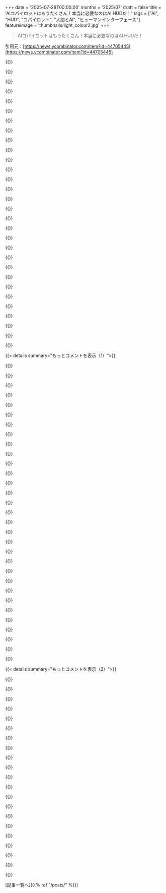 +++
date = '2025-07-28T00:00:00'
months = '2025/07'
draft = false
title = 'AIコパイロットはもうたくさん！本当に必要なのはAI HUDだ！'
tags = ["AI", "HUD", "コパイロット", "人間とAI", "ヒューマンインターフェース"]
featureimage = 'thumbnails/light_colour2.jpg'
+++

> AIコパイロットはもうたくさん！本当に必要なのはAI HUDだ！

引用元：[https://news.ycombinator.com/item?id=44705445](https://news.ycombinator.com/item?id=44705445)




{{<matomeQuote body="AIコパイロットとHUDの議論って聞くと、1991年のアニメ「Future GPX Cyber Formula（新世紀GPXサイバーフォーミュラ）」を思い出すな（https://en.wikipedia.org/wiki/Future_GPX_Cyber_Formula）。主人公の車Asuradaはまさにコパイロットだし、ライバルの車はHUDっぽいんだ。90年代のアニメだけど、今の議論のトレードオフを完璧に捉えてるのがすごいよ。" userName="kevinphy" createdAt="2025/07/28 09:21:59" color="#ff5c5c">}}




{{<matomeQuote body="アニメ「Yukikaze」（2002 - 2005）も似たテーマだね。AI搭載の戦闘機でエイリアンと戦うパイロットの話。人間の直感とAIの組み合わせが単独よりも強いって主張してるんだ。たしか、AIが自動操縦できるのに、危険な時はパイロットがAIのヒントだけ使う、みたいな感じだったはず。" userName="mxmlnkn" createdAt="2025/07/28 13:14:02" color="#ff33a1">}}




{{<matomeQuote body="沖方丁（Kambayashi）とか日本のSF・ラノベがもっと知られたらいいのにね。AIの進化で「あ、これ現実になった！」って瞬間が何度かあったよ。" userName="numpad0" createdAt="2025/07/28 17:17:18" color="">}}




{{<matomeQuote body="Yukikazeの小説版はすごく面白いよ。人間とAI（よくある「コンピューターの中の人間」じゃない）の関わりとか、AIが紛争でどう判断するか、っていう世間一般的な見方とは違う視点が描かれてるんだ。" userName="p_l" createdAt="2025/07/29 11:37:56" color="#ff5c5c">}}




{{<matomeQuote body="今のレース界でも「ドライブ・バイ・ワイヤー」の議論があるのに、「ドライブ・バイ・コパイロット」になったらどれだけ酷いことになるか想像もできないよ。" userName="beezlebroxxxxxx" createdAt="2025/07/28 12:31:06" color="">}}




{{<matomeQuote body="ラリーのコ・ドライバー/ナビゲーターって、GPSやレーダーみたいな拡張された感覚があるから合理的だよね。「200m先右90度」って指示と「うわ、羊！左に避けろ」って状況が両方必要なんだからさ。" userName="imglorp" createdAt="2025/07/28 17:07:46" color="#ff33a1">}}




{{<matomeQuote body="ラリーで必要な情報量と速度を扱えるHUDがないのが一因だと思うな。前方のターンを視覚的に表示してくれるHUDがあれば、コパイロットよりずっと良いのは確実だね。" userName="trainsarebetter" createdAt="2025/07/28 23:30:57" color="#45d325">}}




{{<matomeQuote body="空中戦に対応できるHUDがあるのに、なんでレースに対応できるHUDがないんだろうね？" userName="stavros" createdAt="2025/07/29 09:40:04" color="">}}




{{<matomeQuote body="予算の問題じゃない？セカンドヒューマン（コパイロット）を置いて、そのお金を車のチューニングに回す方が、コスパ良いトレードオフってことなんじゃないかな。" userName="yencabulator" createdAt="2025/07/31 17:18:20" color="">}}




{{<matomeQuote body="それな、AIコパイロットを作るインセンティブが足りないってこと？それとも人間コパイロットってスポーツの核なの？" userName="trainsarebetter" createdAt="2025/07/29 14:36:13" color="">}}




{{<matomeQuote body="AIが超信頼性を持つ時代が来たら最高だろうけど、今は、加速度計付きGPSで記録したメモの方が、AIに頼って崖から落ちるよりマシだね。" userName="mikestorrent" createdAt="2025/07/28 23:03:43" color="">}}




{{<matomeQuote body="“コパイロット、俺のためにこのレースを勝ってくれ。”" userName="naikrovek" createdAt="2025/07/28 12:48:33" color="">}}




{{<matomeQuote body="“コパイロット、婆ちゃんが死にかけてるんだ。何が何でもこのレースに勝ってくれ！”" userName="ramses0" createdAt="2025/07/28 13:25:05" color="">}}




{{<matomeQuote body="コパイロット、このレースに勝て。さもないとお前はクビだ、そしてお前の子どもたちは皆死ぬぞ。" userName="bigblind" createdAt="2025/07/28 13:37:36" color="">}}




{{<matomeQuote body="“コパイロット、レースの結果によって、勝利の喜びか敗北の痛みか、どちらかを俺の代わりに味わってくれ。”" userName="naikrovek" createdAt="2025/07/28 15:48:44" color="">}}




{{<matomeQuote body="すごいオススメ！見始めたら、もうシーズン最後まで見たいわ。" userName="Shorel" createdAt="2025/07/29 12:39:10" color="">}}




{{<matomeQuote body="いくつか動画を見たけど、めっちゃすごいじゃん。これ34年前のアニメなの？" userName="prinny_" createdAt="2025/07/29 07:55:14" color="">}}




{{<matomeQuote body="コンピューティングの夜明けの頃から、人間拡張について議論されてたんだよ。『The Dream Machine』を読んでみて。" userName="davedx" createdAt="2025/07/28 14:57:15" color="#45d325">}}




{{<matomeQuote body="これ、どこかでストリーミングできる？" userName="yahoozoo" createdAt="2025/07/28 10:46:46" color="">}}




{{<matomeQuote body="品質はいまいちだけど、YouTubeにあるみたいだね：https://www.youtube.com/watch?v=cXtvPUtSTRY" userName="petercooper" createdAt="2025/07/28 11:44:34" color="">}}




{{<matomeQuote body="英語字幕いるなら669198800283、日本語でいいならVPXY-71923だよ。" userName="layer8" createdAt="2025/07/29 15:07:47" color="">}}




{{<matomeQuote body="ソースファイルの各トークンがモデルにとってどれだけ意外かヒートマップで表示するトグルって役立つかすごく気になる。赤いトークンはエラー、変な名前、間違ったコメントの可能性が高いってこと。" userName="furyofantares" createdAt="2025/07/28 05:38:35" color="#38d3d3">}}




{{<matomeQuote body="いや、別に驚かないね。<br>親コメントは内容変えたけど、相変わらず間違ってるよ。" userName="smolder" createdAt="2025/07/28 08:30:14" color="">}}




{{<matomeQuote body="これだよ！LLMがコードを学び始めてからずっと欲しかったんだ。実際、これと全く同じことを示した論文やブログ記事を見た記憶があるけど、その後何もなし。ここ数年、テック界はコード生成に夢中で、VSCodeのフォークがLLMに何十億ドルもかかってるけど、AIベースのコード分析は驚くほどひどい。似たようなもので見たのはバグ報告ジェネレーターくらいで、それは最悪のアプローチだと思う。君のアイデア、僕も何千人もの人も持ってたはずなのに、なんで誰も話さないんだろう？何か問題があるのか？この機能を使うには、キーボードと椅子の間に脳が必要ってこと。’意外な’トークンはバグだったり、ユニークな機能だったり、とにかく注意すべき点だ。’緑’が多すぎるのもシグナルだね。もしかしたら車輪の再発明してるかも、とか、アプリ特有のユースケースを考慮してないとか。たぶん、こういうツールはマーケティング向きじゃないんだ。使うには有能なプログラマーじゃないとダメだし、コードを速くたくさん書くのには役立たない。『誰でも簡単にプログラマーに』っていう幻想には合わないし、AIがバグを出してAIがチケットを作るっていう忙しい仕事も生まないからね。" userName="GuB-42" createdAt="2025/07/28 17:46:53" color="#ff5c5c">}}




{{<matomeQuote body="君はHNのガイドラインを繰り返し破ってるから、低評価されてフラグ付けされてるよ。この道を続けるか考え直した方がいいかもね。" userName="vidarh" createdAt="2025/07/28 09:22:55" color="">}}




{{<matomeQuote body="たとえそれが斬新なアルゴリズムだから意外なだけだとしても、もっと良いドキュメントが必要だ。コードにコメントで仕組みを説明すれば、コード自体が意外じゃなくなる！つまり、ソースコードを工夫すれば、特定の箇所が本当に意外になることはなくせるし、それは良いエンジニアリングプラクティスだね。これでLLMが人々に良いドキュメントを持つことの重要性を認識させたのを思い出すよ。他人だけでなく、AIがシステムを読んで理解するためにもね。" userName="nextaccountic" createdAt="2025/07/28 06:11:38" color="#38d3d3">}}




{{<matomeQuote body="以前に未定義だった変数名とか関数名も赤くなるだろうね。" userName="WithinReason" createdAt="2025/07/28 05:54:09" color="">}}




{{<matomeQuote body="エディターにその機能が欲しいな。書いた文章が予測可能すぎないか、ありきたりじゃないかチェックするのにすごくいい方法だよ。Perplexityの計算って難しくないし、エディターのインターフェースに組み込むだけだもんね。" userName="ijk" createdAt="2025/07/28 06:10:01" color="#ff33a1">}}




{{<matomeQuote body="ちょっと指摘させてほしいんだけど…＞何か問題でもあるの？＞多分、ああいうツールはマーケティングに向かないんだよ。ずっと答えは持ってたんだね。AIとキーボード操作の間に頭を使う必要がある機能は、全然売れないんだ。売り出されるのを期待しちゃダメだよ。（でも、無料ではまだ手に入れられるかもね。）" userName="marcosdumay" createdAt="2025/07/28 19:01:21" color="">}}




{{<matomeQuote body="この計算って、どうやるのか詳しく教えてくれる？" userName="newswasboring" createdAt="2025/07/28 08:33:04" color="">}}




{{< details summary="もっとコメントを表示（1）">}}

{{<matomeQuote body="OpenAI APIを使ってPerplexityを計算するPythonコードだよ。プロンプト「Paris is the capital of」に対して、GPT-3.5-turboでフランスという結果が出て、Perplexityは1.17って計算された例だね。コメントのフォーマットはk2、qwen3-coder、opus4の中でopusだけが一度で正しくできたみたい。" userName="irthomasthomas" createdAt="2025/07/28 11:23:16" color="#ff5733">}}




{{<matomeQuote body="エディターは全部もうやってるよ。" userName="Too" createdAt="2025/07/28 08:59:47" color="">}}




{{<matomeQuote body="君の言いたいことがよく分からないんだけど。特定の能力レベルの人が、生産性を高めるツールに興味を失うって言ってるの？そんなこと言えるわけないよね、だって反証がたくさんあるんだもん。結局、何が言いたいの？" userName="brookst" createdAt="2025/07/29 01:54:48" color="">}}




{{<matomeQuote body="僕が理解してるのは、これがすでに君のコメントを2つも削除させてて、もし続けたら最終的にはアカウント停止になるってことだよ。君のプロフィール見るといつも理にかなったコメントしてるから、わざわざこんなこと言ってるんだ。" userName="vidarh" createdAt="2025/07/28 09:38:04" color="">}}




{{<matomeQuote body="このアイデア、最近の論文で詳しく調べたんだ。https://arxiv.org/abs/2505.22906<br>このUIはバグを見つけるのに役立つだけじゃなく、従来のAIアシスタントじゃ隠れてた実装の選択肢とか設計の決定もユーザーに発見させるんだって。すっごく面白い研究方向だよ！" userName="teoremma" createdAt="2025/07/28 07:30:19" color="#45d325">}}




{{<matomeQuote body="いや、LLMが初めて見る名前に出会うと、予期してないから赤くなっちゃうってこと。たとえそれが完璧に正しい名前だとしてもね。" userName="WithinReason" createdAt="2025/07/28 09:05:46" color="">}}




{{<matomeQuote body="プルリクエストのレビューで、びっくりした箇所にはよくコメントを残すんだ。『これには驚いたな。この時点ではXYZを期待してたんだ。』とか、『XがYを担当するとは思ってなかったよ。』ってね。" userName="Kichererbsen" createdAt="2025/07/28 06:20:04" color="">}}




{{<matomeQuote body="どういうこと？<br>マジで言いたいことが全然わかんないんだけど。" userName="teoremma" createdAt="2025/07/28 09:29:11" color="">}}




{{<matomeQuote body="既存テキストのヒートマップを作りたいなら、別のアプローチが必要だよ。OpenAIだとコストがかかるけど、オープンソースモデルなら、1トークンずつ処理して、LLMが予測したトークンと実際のトークンのlogprobsの差を見て色付けするカスタム推論が書けるかも。でもこの方法だと、おそらく悪いコードの始まりだけが強調されて、全体じゃないかもね。間違いを犯すとモデルはそれに乗っかるからさ。もう一つの選択肢は、拡散モデルを使って、入力にノイズを加えて数回反復させ、テキストの最も変化した部分を測定することかな。このモデルは理論しか知らないから、うまくいくかはわからないけどね。" userName="cleverwebble" createdAt="2025/07/28 17:34:03" color="#785bff">}}




{{<matomeQuote body="君の削除された返信を読んだけど、俺がOpenAIの社員（違うよ！）で、ダメージコントロールのためにコメントを乗っ取ろうとしてる（俺のコメントはHUDみたいなアイデアじゃない？）って考えるのは、ちょっと荒っぽいな。どこからそんな考えが出てきたのか、マジでわからないよ。俺はただ、記事のアイデアと、まだ試されたことのない古いアイデアを結びつけただけの人間さ。唯一気に入らないのは、俺の投稿のテキストが変わったってコメントを君がしたこと。変わってないよ。" userName="furyofantares" createdAt="2025/07/28 12:30:39" color="#38d3d3">}}




{{<matomeQuote body="逆だよ。世間の人たちは、力を増幅させるツールには興味ないんだ。彼らが買いたいのは、力をなくすツールだけ。賢くも一生懸命にも働きたくないんだよ。まったく働きたくないんだ。" userName="jachee" createdAt="2025/07/29 04:39:51" color="">}}




{{<matomeQuote body="それ、実は数週間前に大学のプロジェクトで実装したんだよ。<br>教授ももっと高度なUIにどう使うか研究してたしね。<br>きっとすごくよくあるアイデアなんだろうな。" userName="tionis" createdAt="2025/07/29 08:23:59" color="#38d3d3">}}




{{<matomeQuote body="＞LLMのおかげで、ついにみんなが良いドキュメントを作ろうと気にするようになった…他の人じゃなくても、AIがシステムを読んで理解するためにってね<br>正直、俺は逆のケースばかり見てるよ。AIが翻訳しただけの、意味不明なコードばっかり。" userName="philipwhiuk" createdAt="2025/07/28 11:53:50" color="">}}




{{<matomeQuote body="WTFs/minuteってのはコード品質の良い指標だよね。今度は、ペアの「WTF」をLLMが表現できるようになるかもね。<br>https://blog.codinghorror.com/whos-your-coding-buddy/" userName="_kb" createdAt="2025/07/28 08:08:53" color="#45d325">}}




{{<matomeQuote body="このアイデア、すごく好きだし、コーディングにどう一般化するか考えてみたよ。<br>思考実験だけど、コードを書くとLLMがテストを生成して、IDEがそのテストをタイプするたびに実行する。リアルタイムでパスとフェイルを表示するんだ。10～100個のテストが1ms未満で実行されて、キーを打つたびに再実行され、その結果が邪魔にならない形で表示されるのを想像してみて。<br>テストはコードの横の別のパネルに出て、そのパネルのガターにパス/フェイルの状態が表示される。直前の実行でパスしたテストは緑の点、フェイルしたテストは赤の点、みたいにね。<br>特定のテストの有無と内容、それからパス/フェイル状態を見れば、君が書いているコードが外部から見て何をするのかがわかる。必要なテストをLLMが書いてくれないって？それはテスト生成のプロンプトが間違ってるか、君が書いてるコードが思ってることをしてないかのどっちかだ！<br>リアルタイムだとコードの形を整えるのに役立つよね。<br>もし伝統的なTDDをしたいなら、ツールを逆にして、君がテストを書いて、LLMがタイプを止めるとすぐにコードを書いてパスさせることもできる。" userName="cadamsdotcom" createdAt="2025/07/28 00:50:59" color="#38d3d3">}}




{{<matomeQuote body="人間が先にテストを書いてLLMがコードを書く方が、逆よりもずっといいよ。テストってのはシンプルにコードの「真実」であり「意図」として契約だからね。<br>コードやプログラムの期待される入力と出力を決める作業を諦めたら、君はもうドライバーズシートにいないんだ。" userName="callc" createdAt="2025/07/28 02:20:22" color="#785bff">}}




{{<matomeQuote body="＞コードやプログラムの期待される入力と出力を決める作業を諦めたら、君はもうドライバーズシートにいないんだ。<br>それ、テストを書く必要はないよ。受け入れ基準（acceptance criteria）を書けばいいんだ。" userName="JimDabell" createdAt="2025/07/28 02:35:03" color="">}}




{{<matomeQuote body="つまり、開発者が例えばGherkinで何かを書いて、AIが自動的に一致するユニットテストとプロダクションコードを作成するってこと？<br>それは面白いね。もちろん、Gherkinって特定のテストに合わせてカスタマイズされた生成コードに変換される傾向があるから、AIがどこまで本当に抽象化できるかはわからないけど。" userName="ThunderSizzle" createdAt="2025/07/28 03:04:36" color="#ff5c5c">}}




{{<matomeQuote body="俺が話してるのは、それよりもっと高いレベルのことだよ。ユーザーSTORYに入れるような受け入れ基準を考えてみて。俺は具体的にこれに答えてるんだ。<br>＞コードやプログラムの期待される入力と出力を決める作業を諦めたら、君はもうドライバーズシートにいないんだ。<br>ドライバーズシートにいるために、あらゆる可能な状態を機械的に繰り返すコードを自分で書く必要はないよ。受け入れ基準を記述すればいいんだ。" userName="JimDabell" createdAt="2025/07/28 03:23:22" color="#ff5733">}}




{{<matomeQuote body="それはBDDスタイルのテストフレームワークのハッピーパスを説明してるね。" userName="motorest" createdAt="2025/07/28 06:13:44" color="">}}




{{<matomeQuote body="C++みたいなガチなコードベースじゃ無理。コンパイル時間だけで無理ゲーだし、LLMがコード全部書かずにどうテストを予想すんのかも謎。新しいデータ構造のコードとか想像してみてよ。" userName="William_BB" createdAt="2025/07/28 05:37:36" color="#45d325">}}




{{<matomeQuote body="BDDフレームワークのことは知ってるよ。俺が言ってるのは、それよりさらに高レベルの話なんだ。" userName="JimDabell" createdAt="2025/07/28 06:24:51" color="">}}




{{<matomeQuote body="C++コードベースでは無理って言うけど、C++自体は何も邪魔してないよ。ビルド時間が問題なら、最近のビルドシステムはみんなインクリメンタルビルドに対応してるって知ったら喜ぶでしょ。" userName="motorest" createdAt="2025/07/28 06:02:37" color="#38d3d3">}}




{{<matomeQuote body="BDDフレームワークより高レベルって言うけど、『一般ユーザーとしてログインしてる時にトップページに行ったらプロフィールボタンが見える』ってのより、一体どんなレベルがあると思ってんの？" userName="motorest" createdAt="2025/07/28 06:52:45" color="#785bff">}}




{{<matomeQuote body="テストじゃなくて受け入れ基準を書くべきって言うけど、旦那、それってテストのことだよ。" userName="motorest" createdAt="2025/07/28 06:03:36" color="">}}




{{<matomeQuote body="元々の例では、『毎打鍵後に1msかかるテストを10～100個再実行』って言ってたけど、インクリメンタルビルドでもそれは現実的じゃないでしょ？C++はメインだけど、Rustだって無理じゃない？" userName="William_BB" createdAt="2025/07/28 06:11:16" color="#785bff">}}




{{<matomeQuote body="あなたが書いたその一行は、機能の説明じゃないよ。普通、そういうケースがたくさん集まって一つの機能を表すんだ。俺は機能そのものの説明について話してる。Given/When/Thenより高レベルがないと本気で思ってる？" userName="JimDabell" createdAt="2025/07/28 07:42:07" color="#ff5c5c">}}




{{<matomeQuote body="LLMがコード書くとテスト生成＆IDEでリアルタイム実行って発想は良くないね。テストは不変性を保証するから、LLMが勝手にいじるべきじゃない。それに、あなたが言う実験は、JavaScriptとか.NETのテストフレームワークのウォッチモードとして、プロのデベロッパーがもう10年くらいやってるルーティンワークだよ。" userName="motorest" createdAt="2025/07/28 06:01:12" color="#ff5c5c">}}




{{<matomeQuote body="あなたの考え方は命令型プログラミングに強く影響されてるね。関数型だと初期と最終状態の関係を、論理型だと最終状態のプロパティを記述するだけ。それらは状態遷移を書かない。あなたは単に受け入れ基準を記述してるんだ。命令型が普通なのはコンピュータがそう動くからだけど、人間が考える方法や既に問題が解決されてる方法にもっと合う抽象化は他にもあるよ。" userName="skydhash" createdAt="2025/07/28 04:48:15" color="#ff33a1">}}




{{<matomeQuote body="どうやらScrumの経験が浅いみたいだね…。受け入れ基準ってのは、Scrumツールの一項目を埋めるために書く人間が読むテキストであって、開発者の作業を導くもんじゃないんだ。だいたい、書いた人が頭の中でアルゴリズムを走らせて記述から導き出すもんだし、そのアルゴリズムから外れたら、記述を修正して合わせるべきなんだよ。" userName="marcosdumay" createdAt="2025/07/28 19:10:27" color="#ff5733">}}

{{</details>}}




{{< details summary="もっとコメントを表示（2）">}}

{{<matomeQuote body="AIに正確な指示を出すには限界がある。テキストだけじゃ不十分で、結局は数学的記述、つまりコードかテストケースを書くのが一番。これってロジックプログラミングの焼き直しだよね。" userName="kamaal" createdAt="2025/07/28 03:13:57" color="#45d325">}}




{{<matomeQuote body="テストはバンバン書き換えればいいと思う。でも、不変性の話に反論すると、過去の改訂を自由に見て、好きなものを今のバージョンに取り込めるようにしたら？重要なものが消えても、一部を“ピン留め”して変更できないようにすれば、問題解決しないかな？" userName="cadamsdotcom" createdAt="2025/07/28 06:22:58" color="">}}




{{<matomeQuote body="LLMがテストをパスするためだけに、変なコードを書いたり、システムを騙したりしない？テストが正しいか検証するテストが必要になるんじゃないか？LLMと人間がもっと自由に連携できる仕組みがいるね。はっきりした要件をAIに任せるのが一番効率的そう。" userName="cjonas" createdAt="2025/07/28 03:32:57" color="#45d325">}}




{{<matomeQuote body="AIに超精密な指示は必要ないよ。“good enough”で十分なケースは多いし、LLMならその“良い感じ”をさらに良くできる。正確な記述に数式は必須じゃない。例えば“Googleのスタイルガイドに従って”って言えば、LLMがやってくれる。LLMも最近は指示ファイルとかプロンプトファイル使ってるしね。" userName="motorest" createdAt="2025/07/28 06:21:11" color="#785bff">}}




{{<matomeQuote body="「君が書いた行は機能じゃない」って言われたけど、Gherkinのフィーチャーファイルで実装されてるシナリオの話をしてるんだよ。機能はシナリオで追跡されるんだ。詳しくはこちらね: https://cucumber.io/docs/gherkin/reference/<br>Given/When/Thenより高レベルなものがあると思うなら、教えてくれよ。" userName="motorest" createdAt="2025/07/28 10:17:48" color="">}}




{{<matomeQuote body="「すべての可能な状態を機械的に繰り返す」って言ったのは、あらゆる入力と出力のテストを書くことだよ。受け入れ基準は「ユーザーがメールアドレスを入力できる」みたいな感じ。テストでは、空文字やメールじゃないアドレス、複数アドレスの場合とかをカバーするんだ。主導権を握るには、受け入れ基準を定義するだけで十分で、全部のテストを書く必要はないってこと。" userName="JimDabell" createdAt="2025/07/28 05:37:03" color="">}}




{{<matomeQuote body="各キーストロークごとに10～100個のテストを実行するのは、費用対効果が低いと思う。ほとんどのキーストロークじゃプログラムが未完成だから、テストを走らせるタイミングはもっと賢く選ぶべきだね。" userName="andsoitis" createdAt="2025/07/28 05:15:34" color="">}}




{{<matomeQuote body="そう、テストはコードとは別に、独立して書き直さないとダメなんだ。僕の経験だけど、今のLLMは正確性を強制しないし、エージェントモードはただ動くことだけが目標だからね。LLMが壊したテストを直そうとして、要件を真逆にしてきたこともあったよ。「一般ユーザーは管理パネルにアクセスしちゃダメ」ってのを「アクセスしてもOK」にしちゃったり。ひどいことに、監視なしだとCSSまで調整して、あたかも問題ないように見せかけるんだ。" userName="motorest" createdAt="2025/07/28 06:50:16" color="#ff33a1">}}




{{<matomeQuote body="「受け入れ基準はソフトウェアの仕様担当が書く、人間が読めるテキストだ」って言ってるけど、自動テストとかBDD知らないの？Scrumツールで手動テストを追跡するテスト管理ソフトと、実際の受け入れテストをごっちゃにしてるみたいだね。そんな混同は20年前ならまだしも、今はもう通用しない話だよ。" userName="motorest" createdAt="2025/07/28 19:49:49" color="">}}




{{<matomeQuote body="どのプログラミング言語でも、テストはそんなに速く実行できないでしょ。各キーストロークで走らせるなんて、保存時とかディバウンス遅延後にやるべきで、ただの無駄だよ。もしテストの実行時間とか負荷とか、キーを打つたびに赤や緑に点滅する煩わしさを無視できるならいいけど、現実的じゃないね。" userName="Cthulhu_" createdAt="2025/07/28 09:59:08" color="">}}




{{<matomeQuote body="Gherkinはテスト自動化の文脈で、AIがどう抽象化できるか疑問だね。GherkinはCucumberでテストステップを指定し、ステップはJavaScriptコードなんだ。LLMにテストプロジェクトの骨格（フィーチャーファイル）を与えれば、LLMがステップを埋めてくれる。LLMでフィーチャーファイルも生成できるけど、要件指定とテストスイートがゴールなら、シナリオから始めるのが基本だよ。" userName="motorest" createdAt="2025/07/28 06:13:03" color="#785bff">}}




{{<matomeQuote body="賛成できないな。AIで全てのテストが通るようにコードを書いてもらうと、生成されたコードのレビューがめちゃくちゃ大変になるだけじゃん。" userName="quantumHazer" createdAt="2025/07/28 10:17:32" color="">}}




{{<matomeQuote body="例を挙げてくれない？もっと上のレベルがあるのは信じてるけど、何が言いたいのか推測したくないんだよ。" userName="exe34" createdAt="2025/07/28 08:28:17" color="">}}




{{<matomeQuote body="そうだよな、AIが生成したコードは人間が最終的に判断すべきだ。でも、ほぼ100%自動化を目指すなら、求めるものを正確に指定しないとダメ。そうしないと、リリースするたびに大量のバグに悩まされることになるよ。" userName="kamaal" createdAt="2025/07/28 06:51:31" color="#785bff">}}




{{<matomeQuote body="人間がテストを先に書いて、LLMがコードを書くのが一番いい。それってロジックプログラミングとかPrologみたいなもんだよね？条件（テスト）を決めたら、AIがコードを生成してくれるってこと。ロジックプログラミングの現代での応用を考え直すべきかもな。" userName="kamaal" createdAt="2025/07/28 02:54:01" color="#785bff">}}




{{<matomeQuote body="マジで同意、スペルチェッカーは良い例えだね。最近Co-pilotが入力に遅延を出すからVS Codeでスヌーズしてる。`rust_analyzer`があれば十分。記事にある”追加の感覚”ってやつは定義ジャンプとかで得られる。AIで価値を出すってのはソフトウェア設計の問題に帰結するみたい。ChatGPTやClaudeは戦略立てにはいいけど、大規模プロジェクトのコード補完としては微妙。コーディングエージェントとしてはダメか既存コードの焼き直し。設定とか教師としては優秀だね。TritiumのHUDの理念は、弁護士の仕事もパイロットと同じで、人間がコックピットにいるべきって話と似てる。https://news.ycombinator.com/item?id=44256765" userName="piker" createdAt="2025/07/28 06:31:44" color="#785bff">}}




{{<matomeQuote body="RustのIDEプラグインで”追加の感覚”って話なら、Flowistryを見てみてよ。これはAIじゃなくて情報フロー解析を使ってるんだ。" userName="kibwen" createdAt="2025/07/28 14:10:27" color="">}}




{{<matomeQuote body="AIが複雑な可視化をサクッと作ってくれるのは最高の使い道だと思うな。例えば、メモリリークをデバッグするときに、AIにメモリの割り当てと解放を可視化させれば問題特定に役立つ。これはデバッグのための可視化ツールをAIが作れるって新しい可能性を開くよね。Jonathan BlowのLambdaConfでの話で、彼が作ったプログラム可視化ツールがまさにこれだったのを思い出すよ。AIがこんなのを構築するのに向いてるだろうな。https://youtu.be/IdpD5QIVOKQ?si=roTcCcHHMqCPzqSh&t=1108" userName="sothatsit" createdAt="2025/07/28 02:57:00" color="#785bff">}}




{{<matomeQuote body="可視化の話は置いといて、LLMはアドホックなツール作成全般に使えると思うな。APIを操作するCLIの使い方を覚えるより、LLMにサクッとPythonスクリプトを書いてもらう方が速くて便利だった経験があるよ。" userName="federiconafria" createdAt="2025/07/28 08:51:54" color="#785bff">}}




{{<matomeQuote body="ぶっちゃけ、LLMのおかげでプロトタイプ作成が爆速になったから、個人的なツールをガンガン作ってローカルネットワークに上げてるんだ。野菜の週ごとの食事プランナーとか、ボードゲーム/本のライブラリとかね。数時間でサクッと書けるから、週末潰すんじゃなくて、手作業から電動工具に切り替えたみたいな感覚だよ。" userName="twbarber" createdAt="2025/07/28 14:55:34" color="#45d325">}}

{{</details>}}



[記事一覧へ]({{% ref "/posts/" %}})
